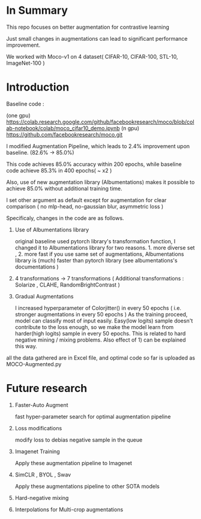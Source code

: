 # In Summary

This repo focuses on better augmentation for contrastive learning

Just small changes in augmentations can lead to significant performance improvement.

We worked with Moco-v1 on 4 dataset( CIFAR-10, CIFAR-100, STL-10, ImageNet-100 )


# Introduction

Baseline code : 

(one gpu) https://colab.research.google.com/github/facebookresearch/moco/blob/colab-notebook/colab/moco_cifar10_demo.ipynb 
(n gpu) https://github.com/facebookresearch/moco.git


I modified Augmentation Pipeline, which leads to 2.4% improvement upon baseline. (82.6% -> 85.0%)


This code achieves 85.0% accuracy within 200 epochs, while baseline code achieve 85.3% in 400 epochs( ~ x2 )


Also, use of new augmentation library (Albumentations) makes it possible to achieve 85.0% without additional training time.



I set other argument as default except for augmentation for clear comparison ( no mlp-head, no-gaussian blur, asymmetric loss )



Specificaly, changes in the code are as follows.




1) Use of Albumentations library
  
  
  
    original baseline used pytorch library's transformation function, I changed it to Albumentations library for two reasons. 1. more diverse set , 2. more fast
    if you use same set of augmentations, Albumentations library is (much) faster than pytorch library (see albumentations's documentations ) 
  
  
  
2) 4 transformations -> 7 transformations ( Additional transformations : Solarize , CLAHE, RandomBrightContrast )

 
3) Gradual Augmentations
   
   
    I increased hyperparameter of Colorjitter() in every 50 epochs ( i.e. stronger augmentations in every 50 epochs )
    As the training proceed, model can classify most of input easily. Easy(low logits) sample doesn't contribute to the loss enough, so we make the model learn from 
    harder(high logits) sample in every 50 epochs. This is related to hard negative mining / mixing problems. Also effect of 1) can be explained this way. 
   


all the data gathered are in Excel file, and optimal code so far is uploaded as MOCO-Augmented.py

# Future research

1) Faster-Auto Augment
   
   fast hyper-parameter search for optimal augmentation pipeline
   
 2) Loss modifications
   
    modify loss to debias negative sample in the queue
   
 3) Imagenet Training
 
    Apply these augmentation pipeline to Imagenet
   
 4) SimCLR , BYOL , Swav
 
    Apply these augmentations pipeline to other SOTA models
   
 5) Hard-negative mixing
 
 6) Interpolations for Multi-crop augmentations
 
 
 
   
